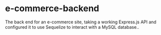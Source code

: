 # e-commerce-backend
The back end for an e-commerce site, taking a working Express.js API and configured it to use Sequelize to interact with a MySQL database..
